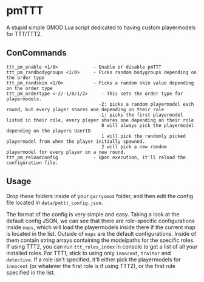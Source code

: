 # pmTTT
A stupid simple GMOD Lua script dedicated to having custom playermodels for TTT/TTT2.

## ConCommands
```
ttt_pm_enable <1/0>             - Enable or disable pmTTT
ttt_pm_randbodygroups <1/0>     - Picks random bodygroups depending on the order type
ttt_pm_randskin <1/0>           - Picks a random skin value depending on the order type
ttt_pm_ordertype <-2/-1/0/1/2>     - This sets the order type for playermodels. 
                                  -2: picks a random playermodel each round, but every player shares one depending on their role
                                  -1: picks the first playermodel listed in their role, every player shares one depending on their role
                                   0 will always pick the playermodel depending on the players UserID
                                   1 will pick the randomly picked playermodel from when the player initially spawned.
                                   2 will pick a new random playermodel for every player on a new round.
ttt_pm_reloadconfig             - Upon execution, it'll reload the configuration file.
```

## Usage
Drop these folders inside of your `garrysmod` folder, and then edit the config file located in `data/pmttt_config.json`.

The format of the config is very simple and easy. 
Taking a look at the default config JSON, we can see that there are role-specific configurations inside `maps`, which will load the playermodels inside there if the current map is located in the list. Outside of `maps` are the default configurations. Inside of them contain string arrays containing the modelpaths for the specific roles. If using TTT2, you can run `ttt_roles_index` in console to get a list of all your installed roles. For TTT1, stick to using only `innocent`, `traitor` and `detective`. If a role isn't specified, it'll either pick the playermodels for `innocent` (or whatever the first role is if using TTT2), or the first role specified in the list.
